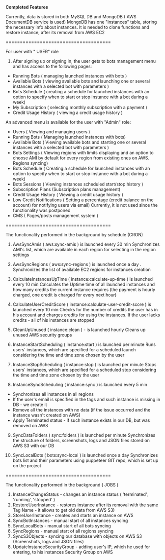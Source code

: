 **Completed Features**

Currently, data is stored in both MySQL DB and MongoDB ( AWS DocumentDB service is used) 
MongoDB has one "instances" table, storing the necessary info about instances. It is needed to clone functions and restore instance, after its removal from AWS EC2 

=====================================

For user with " USER" role 
1) After signing up or signing in, the user gets to bots management menu and has access to the following pages:
- Running Bots ( managing launched instances with bots )
- Available Bots ( viewing available bots and launching one or several instances with a selected bot with parameters )
- Bots Schedule ( creating a schedule for launched instances with an option to specify when to start or stop instance with a bot during a week)
- My Subscription ( selecting monthly subscription with a payment )
- Credit Usage History ( viewing a credit usage history )

An advanced menu is available for the user with "Admin" role: 

- Users ( Viewing and managing users )
- Running Bots ( Managing launched instances with bots)
- Available Bots ( Viewing available bots and starting one or several instances with a selected bot with parameters )
- Bots Settings ( Viewing regions with limits displaying and an option to choose AMI by default for every region from existing ones on AWS. Regions syncing) 
- Bots Schedule ( Creating a schedule for launched instances with an option to specify when to start or stop instance with a bot during a week)
- Bots Sessions ( Viewing instances scheduled start/stop history )
- Subscription Plans (Subscription plans management)
- Credit Usage History ( Viewing a credit usage history )
- Low Credit Notifications ( Setting a percentage (credit balance on the account) for notifying users via email) Currently, it is not used since the functionality was postponed
- CMS ( Pages/posts management system )

=====================================

The functionality performed in the background by schedule (CRON) 
1) AwsSyncAmis ( aws:sync-amis ) is launched every 30 min 
Synchronizes AMI's list, which are available in each region for selecting in the region settings 

2) AwsSyncRegions ( aws:sync-regions ) is launched once a day .
Synchronizes the list of available EC2 regions for instances creation 

3) CalculateInstancesUpTime ( instance:calculate-up-time ) is launched every 10 min 
Calculates the Uptime time of all launched instances and how many credits the current instance requires (the payment is hourly charged, one credit is charged for every next hour) 

4) CalculateUserCreditScore ( instance:calculate-user-credit-score ) is launched every 10 min 
Checks for the number of credits the user has in his account and charges credits for using the instances. If the user lacks credits - all of his instances are stopped 

5) CleanUpUnused ( instance:clean ) - is launched hourly 
Cleans up unused AWS security groups

6) InstanceStartScheduling ( instance:start ) is launched per minute 
Runs users' instances, which are specified for a scheduled launch considering the time and time zone chosen by the user 

7) InstanceStopScheduling ( instance:stop ) is launched per minute 
Stops users' instances, which are specified for a scheduled stop considering the time and time zone chosen by the user 

8) InstanceSyncScheduling ( instance:sync ) is launched every 5 min 

- Synchronizes all instances in all regions 
- If the user's email is specified in the tags and such instance is missing in DB - we create it 
- Remove all the instances with no data (if the issue occurred and the instance wasn't created on AWS) 
- Apply Terminated status - if such instance exists in our DB, but was removed on AWS 

9) SyncDataFolders ( sync:folders ) is launched per minute 
Synchronizes the structure of folders, screenshots, logs and JSON files stored on AWS S3 with our DB 

10) SyncLocalBots ( bots:sync-local ) is launched once a day 
Synchronizes bots list and their parameters using puppeteer GIT repo, which is set up on the project 

=====================================

The functionality performed in the background ( JOBS )

1) InstanceChangeStatus - changes an instance status ( 'terminated', 'running', 'stopped' )
2) RestoreUserInstance - restores instance after its removal with the same Tag Name - it allows
to get old data from AWS S3)
3) StoreUserInstance - creates and starts an instance on AWS 
4) SyncBotInstances - manual start of all instances syncing
5) SyncLocalBots - manual start of all bots syncing
6) SyncRegions - manual start of all regions syncing
7) SyncS3Objects - syncing our database with objects on AWS S3 (Screenshots, logs and JSON files)
8) UpdateInstanceSecurityGroup - adding user's IP, which he used for entering,
to his instances Security Group on AWS 
